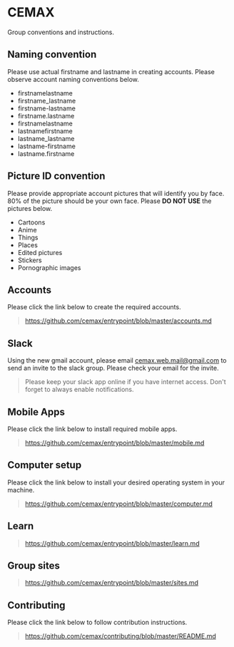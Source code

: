 # CEMAX 
Group conventions and instructions.

## Naming convention
Please use actual firstname and lastname in creating accounts.
Please observe account naming conventions below.

- firstnamelastname
- firstname_lastname
- firstname-lastname
- firstname.lastname
- firstnamelastname
- lastnamefirstname
- lastname_lastname
- lastname-firstname
- lastname.firstname

## Picture ID convention
Please provide appropriate account pictures that will identify you by face.
80% of the picture should be your own face.
Please **DO NOT USE** the pictures below.

- Cartoons
- Anime
- Things
- Places
- Edited pictures
- Stickers
- Pornographic images

## Accounts
Please click the link below to create the required accounts.
> https://github.com/cemax/entrypoint/blob/master/accounts.md

## Slack
Using the new gmail account, please email cemax.web.mail@gmail.com to
send an invite to the slack group. Please check your email for
the invite.
> Please keep your slack app online if you have internet access.
> Don't forget to always enable notifications.

## Mobile Apps
Please click the link below to install required mobile apps.
> https://github.com/cemax/entrypoint/blob/master/mobile.md

## Computer setup
Please click the link below to install your desired operating
system in your machine.
> https://github.com/cemax/entrypoint/blob/master/computer.md

## Learn
> https://github.com/cemax/entrypoint/blob/master/learn.md

## Group sites
> https://github.com/cemax/entrypoint/blob/master/sites.md

## Contributing
Please click the link below to follow contribution instructions.
> https://github.com/cemax/contributing/blob/master/README.md
